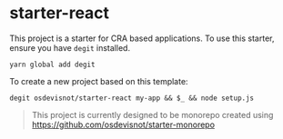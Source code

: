 # starter-react

This project is a starter for CRA based applications. To use this starter, ensure you have `degit` installed.

```
yarn global add degit
```

To create a new project based on this template:

```
degit osdevisnot/starter-react my-app && $_ && node setup.js
```

> This project is currently designed to be monorepo created using https://github.com/osdevisnot/starter-monorepo
